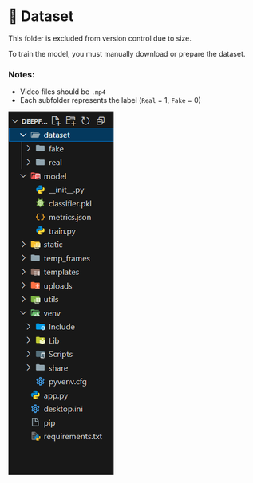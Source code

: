 # 🧾 Dataset

This folder is excluded from version control due to size.

To train the model, you must manually download or prepare the dataset.

### Notes:
- Video files should be `.mp4`
- Each subfolder represents the label (`Real` = 1, `Fake` = 0)

![image alt](https://github.com/Suraj-035-Singh/DEEPFAKE-DETECTION-/blob/main/Screenshot%202025-07-01%20121844.png?raw=true)
